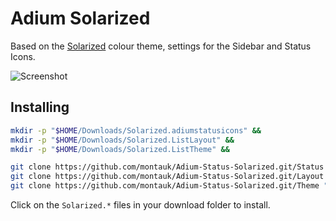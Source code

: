 Adium Solarized
===============

Based on the [Solarized](http://ethanschoonover.com/solarized) colour theme, settings for the
Sidebar and Status Icons. 

![Screenshot](https://raw.github.com/montauk/Adium-Status-Solarized/master/screenshot.png)


Installing
----------
```bash
mkdir -p "$HOME/Downloads/Solarized.adiumstatusicons" &&
mkdir -p "$HOME/Downloads/Solarized.ListLayout" &&
mkdir -p "$HOME/Downloads/Solarized.ListTheme" &&

git clone https://github.com/montauk/Adium-Status-Solarized.git/Status "$HOME/Downloads/Solarized.adiumstatusicons" &&
git clone https://github.com/montauk/Adium-Status-Solarized.git/Layout "$HOME/Downloads/Solarized.ListLayout" &&
git clone https://github.com/montauk/Adium-Status-Solarized.git/Theme "$HOME/Downloads/Solarized.ListTheme" 
```
Click on the `Solarized.*` files in your download folder to install.
